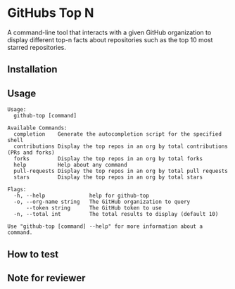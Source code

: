 # GitHubs Top N

A command-line tool that interacts with a given GitHub organization to display
different top-n facts about repositories such as the top 10 most starred repositories.

## Installation

## Usage

```
Usage:
  github-top [command]

Available Commands:
  completion    Generate the autocompletion script for the specified shell
  contributions Display the top repos in an org by total contributions (PRs and forks)
  forks         Display the top repos in an org by total forks
  help          Help about any command
  pull-requests Display the top repos in an org by total pull requests
  stars         Display the top repos in an org by total stars

Flags:
  -h, --help              help for github-top
  -o, --org-name string   The GitHub organization to query
      --token string      The GitHub token to use
  -n, --total int         The total results to display (default 10)

Use "github-top [command] --help" for more information about a command.
```

## How to test

## Note for reviewer
